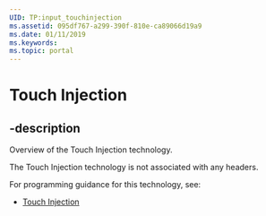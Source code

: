 ```yaml
---
UID: TP:input_touchinjection
ms.assetid: 095df767-a299-390f-810e-ca89066d19a9
ms.date: 01/11/2019
ms.keywords: 
ms.topic: portal
---
```


# Touch Injection

## -description

Overview of the Touch Injection technology.

The Touch Injection technology is not associated with any headers.

For programming guidance for this technology, see:
* [Touch Injection](/windows/desktop/input_touchinjection)

